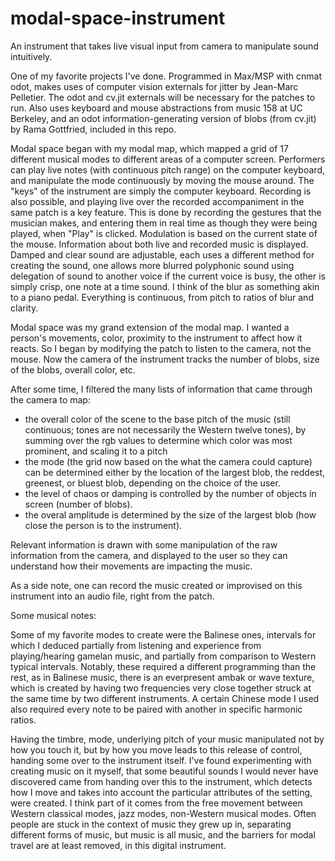 # modal-space-instrument
An instrument that takes live visual input from camera to manipulate sound intuitively.

One of my favorite projects I've done.
Programmed in Max/MSP with cnmat odot, makes uses of computer vision externals for jitter by Jean-Marc Pelletier. 
The odot and cv.jit externals will be necessary for the patches to run. Also uses keyboard and mouse abstractions from music 158 
at UC Berkeley, and an odot information-generating version of blobs (from cv.jit) by Rama Gottfried, included in this repo.

Modal space began with my modal map, which mapped a grid of 17 different musical modes to different 
areas of a computer screen. Performers can play live notes (with continuous pitch range) on the
computer keyboard, and manipulate the mode continuously by moving the mouse around.
The "keys" of the instrument are simply the computer keyboard. Recording is also possible, and playing 
live over the recorded accompaniment in the same patch is a key feature. This is done by recording the 
gestures that the musician makes, and entering them in real time as though they were being played, when 
"Play" is clicked. Modulation is based on the current state of the mouse. Information about both live and 
recorded music is displayed. Damped and clear sound are adjustable, each uses a different method for
creating the sound, one allows more blurred polyphonic sound using delegation of sound to another voice if
the current voice is busy, the other is simply crisp, one note at a time sound. I think of the blur as something 
akin to a piano pedal. Everything is continuous, from pitch to ratios of blur and clarity. 

Modal space was my grand extension of the modal map. I wanted a person's movements, color, 
proximity to the instrument to affect how it reacts. So I began by modifying the patch to listen to the camera,
not the mouse. Now the camera of the instrument tracks the number of blobs, size of the blobs, overall color, etc. 

After some time, I filtered the many lists of information that came through the camera to map:

- the overall color of the scene to the base pitch of the music (still continuous; 
tones are not necessarily the Western twelve tones), by summing over the rgb values
to determine which color was most prominent, and scaling it to a pitch
- the mode (the grid now based on the what the camera could capture) can be determined either 
by the location of the largest blob, the reddest, greenest, or bluest blob, depending on the choice of the user. 
- the level of chaos or damping is controlled by the number of objects in screen (number of blobs).
- the overal amplitude is determined by the size of the largest blob (how close the person is to the instrument).

Relevant information is drawn with some manipulation of the raw information from the camera, and displayed to the user
so they can understand how their movements are impacting the music. 

As a side note, one can record the music created or improvised on this instrument into an audio file, right from the patch.

Some musical notes:

Some of my favorite modes to create were the Balinese ones,
intervals for which I deduced partially from listening and experience from playing/hearing gamelan music,
and partially from comparison to Western typical intervals. Notably, these required a different 
programming than the rest, as in Balinese music, there is an everpresent ambak or wave texture,
which is created by having two frequencies very close together struck at the same time by two different
instruments. A certain Chinese mode I used also required every note to be paired with another in specific
harmonic ratios.

Having the timbre, mode, underlying pitch of your music manipulated not by how you touch it, but by 
how you move leads to this release of control, handing some over to the instrument itself.
I've found experimenting with creating music on it myself, that some beautiful sounds I would never have
discovered came from handing over this to the instrument, which detects how I move and takes into 
account the particular attributes of the setting, were created. I think part of it comes
from the free movement between Western classical modes, jazz modes, non-Western musical modes. 
Often people are stuck in the context of music they grew up in, separating different forms of music,
but music is all music, and the barriers for modal travel are at least removed, in this digital
instrument. 


